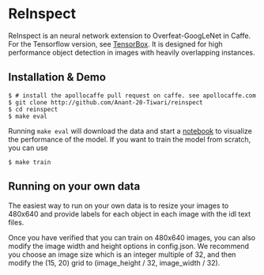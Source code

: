 # ReInspect
ReInspect is an neural network extension to Overfeat-GoogLeNet in Caffe. For the Tensorflow version,
see <a href="http://github.com/Anant-20/-Tiwari/tensorbox">TensorBox</a>.
It is designed for high performance object detection in images with heavily overlapping instances.


## Installation & Demo

    $ # install the apollocaffe pull request on caffe. see apollocaffe.com
    $ git clone http://github.com/Anant-20-Tiwari/reinspect
    $ cd reinspect
    $ make eval

Running `make eval` will download the data and start a <a href="https://github.com/Anant-20-Tiwari/ReInspect/blob/master/evaluation_reinspect.ipynb" target="_blank">notebook</a>
to visualize the performance of the model. If you want to train the model from scratch, you can use

    $ make train


## Running on your own data

The easiest way to run on your own data is to resize your images to 480x640 and provide labels for each object in each image with the idl text files.

Once you have verified that you can train on 480x640 images, you can also modify the image width and height options in config.json. We recommend you choose an image size which is an integer multiple of 32, and then modify the (15, 20) grid to (image_height / 32, image_width / 32).
